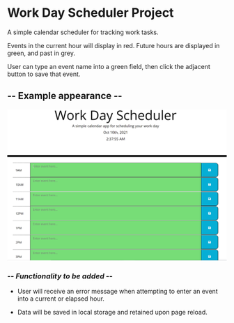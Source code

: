 # Work Day Scheduler Project

A simple calendar scheduler for tracking work tasks.

Events in the current hour will display in red. Future hours are displayed in green, and past in grey.

User can type an event name into a green field, then click the adjacent button to save that event.

## -- Example appearance --

![WS Example](Assets/images/Work-Schedule-Example.PNG "Work Schedule Example")

### -- *Functionality to be added* --

* User will receive an error message when attempting to enter an event into a current or elapsed hour.

* Data will be saved in local storage and retained upon page reload.
